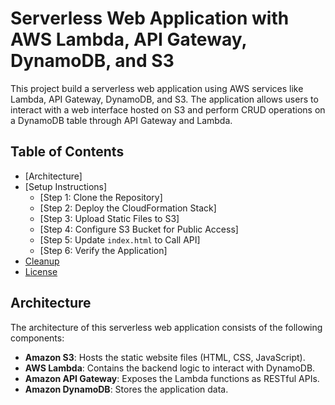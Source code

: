 # Serverless Web Application with AWS Lambda, API Gateway, DynamoDB, and S3

This project  build a serverless web application using AWS services like Lambda, API Gateway, DynamoDB, and S3. The application allows users to interact with a web interface hosted on S3 and perform CRUD operations on a DynamoDB table through API Gateway and Lambda.

## Table of Contents
- [Architecture]
- [Setup Instructions]
  - [Step 1: Clone the Repository]
  - [Step 2: Deploy the CloudFormation Stack]
  - [Step 3: Upload Static Files to S3]
  - [Step 4: Configure S3 Bucket for Public Access]
  - [Step 5: Update `index.html` to Call API]
  - [Step 6: Verify the Application]
- [Cleanup](#cleanup)
- [License](#license)


## Architecture

The architecture of this serverless web application consists of the following components:
- **Amazon S3**: Hosts the static website files (HTML, CSS, JavaScript).
- **AWS Lambda**: Contains the backend logic to interact with DynamoDB.
- **Amazon API Gateway**: Exposes the Lambda functions as RESTful APIs.
- **Amazon DynamoDB**: Stores the application data.


